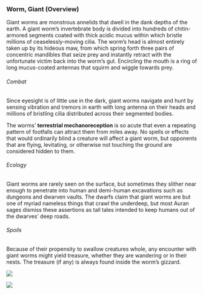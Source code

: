 ### Worm, Giant (Overview)

Giant worms are monstrous annelids that dwell in the dank depths of the earth. A giant worm’s invertebrate body is divided into hundreds of chitin-armored segments coated with thick acidic mucus within which bristle millions of ceaselessly-moving cilia. The worm’s head is almost entirely taken up by its hideous maw, from which spring forth three pairs of concentric mandibles that seize prey and instantly retract with the unfortunate victim back into the worm’s gut. Encircling the mouth is a ring of long mucus-coated antennas that squirm and wiggle towards prey.

###### Combat

Since eyesight is of little use in the dark, giant worms navigate and hunt by sensing vibration and tremors in earth with long antenna on their heads and millions of bristling cilia distributed across their segmented bodies.

The worms’ **terrestrial mechanoreception** is so acute that even a repeating pattern of footfalls can attract them from miles away. No spells or effects that would ordinarily blind a creature will affect a giant worm, but opponents that are flying, levitating, or otherwise not touching the ground are considered hidden to them.

###### Ecology

Giant worms are rarely seen on the surface, but sometimes they slither near enough to penetrate into human and demi-human excavations such as dungeons and dwarven vaults. The dwarfs claim that giant worms are but one of myriad nameless things that crawl the underdeep, but most Auran sages dismiss these assertions as tall tales intended to keep humans out of the dwarves’ deep roads.

###### Spoils

Because of their propensity to swallow creatures whole, any encounter with giant worms might yield treasure, whether they are wandering or in their nests. The treasure (if any) is always found inside the worm’s gizzard.

![](data:image/png;base64...)

![](data:image/png;base64...)
